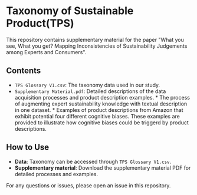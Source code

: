 # Taxonomy of Sustainable Product(TPS)

This repository contains supplementary material for the paper "What you see, What you get? Mapping Inconsistencies of Sustainability
Judgements among Experts and Consumers".

## Contents

- `TPS Glossary V1.csv`: The taxonomy data used in our study.
- `Supplementary Material.pdf`: Detailed descriptions of the data acquisition processes and product description examples.
       * The process of augmenting expert sustainability knowledge with textual description in one dataset.
       * Examples of product descriptions from Amazon that exhibit potential four different cognitive biases. These examples are provided to illustrate how cognitive biases could be triggerd by product descriptions.

## How to Use

- **Data**: Taxonomy can be accessed through `TPS Glossary V1.csv`.
- **Supplementary material**: Download the supplementary material PDF for detailed processes and examples.


For any questions or issues, please open an issue in this repository.
